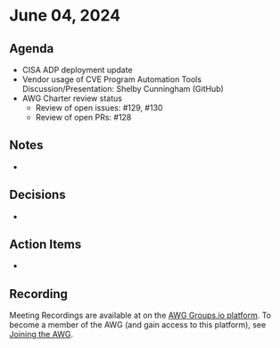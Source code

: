 # June 04, 2024

## Agenda

* CISA ADP deployment update
* Vendor usage of CVE Program Automation Tools Discussion/Presentation: Shelby Cunningham (GitHub)
* AWG Charter review status
  * Review of open issues: #129, #130
  * Review of open PRs: #128

## Notes

*

## Decisions

*

## Action Items

*

## Recording

Meeting Recordings are available at on the [AWG Groups.io platform](https://cve-cwe-programs.groups.io/g/AWG/files/MeetingRecordings).
To become a member of the AWG (and gain access to this platform), see [Joining the AWG](https://github.com/CVEProject/automation-working-group?tab=readme-ov-file#joining-the-awg).
